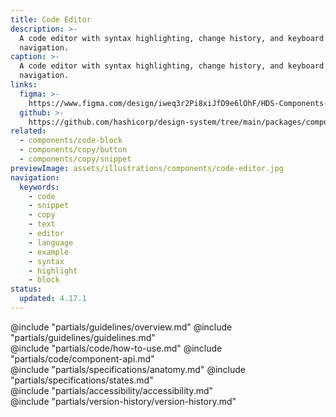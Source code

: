 ```yaml
---
title: Code Editor
description: >-
  A code editor with syntax highlighting, change history, and keyboard
  navigation.
caption: >-
  A code editor with syntax highlighting, change history, and keyboard
  navigation.
links:
  figma: >-
    https://www.figma.com/design/iweq3r2Pi8xiJfD9e6lOhF/HDS-Components-v2.0?m=auto&node-id=69795-4433&t=WuWetCw0HQ2E5TJa-1
  github: >-
    https://github.com/hashicorp/design-system/tree/main/packages/components/src/components/hds/code-editor
related:
  - components/code-block
  - components/copy/button
  - components/copy/snippet
previewImage: assets/illustrations/components/code-editor.jpg
navigation:
  keywords:
    - code
    - snippet
    - copy
    - text
    - editor
    - language
    - example
    - syntax
    - highlight
    - block
status:
  updated: 4.17.1
---
```


<section data-tab="Guidelines">
  @include "partials/guidelines/overview.md"
  @include "partials/guidelines/guidelines.md"
</section>

<section data-tab="Code">
  @include "partials/code/how-to-use.md"
  @include "partials/code/component-api.md"
</section>

<section data-tab="Specifications">
  @include "partials/specifications/anatomy.md"
  @include "partials/specifications/states.md"
</section>

<section data-tab="Accessibility">
  @include "partials/accessibility/accessibility.md"
</section>

<section data-tab="Version history">
  @include "partials/version-history/version-history.md"
</section>
